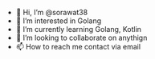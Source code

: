 - 👋 Hi, I’m @sorawat38
- 👀 I’m interested in Golang
- 🌱 I’m currently learning Golang, Kotlin
- 💞️ I’m looking to collaborate on anythign
- 📫 How to reach me contact via email

<!---
sorawat38/sorawat38 is a ✨ special ✨ repository because its `README.md` (this file) appears on your GitHub profile.
You can click the Preview link to take a look at your changes.
--->
